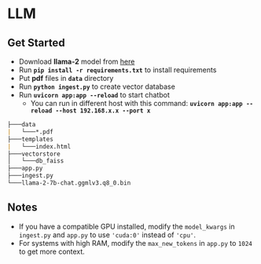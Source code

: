 # LLM


## Get Started
- Download **llama-2** model from [here](https://huggingface.co/TheBloke/Llama-2-7B-Chat-GGML/blob/main/llama-2-7b-chat.ggmlv3.q8_0.bin)
- Run **`pip install -r requirements.txt`** to install requirements
- Put **pdf** files in **`data`** directory
- Run **`python ingest.py`** to create vector database
- Run **`uvicorn app:app --reload`** to start chatbot
    - You can run in different host with this command: **`uvicorn app:app --reload --host 192.168.x.x --port x`**

```md
├───data
|   └───*.pdf
├───templates
|   └───index.html
├───vectorstore
│   └───db_faiss
├───app.py
├───ingest.py
└───llama-2-7b-chat.ggmlv3.q8_0.bin
```

## Notes
- If you have a compatible GPU installed, modify the `model_kwargs` in `ingest.py` and `app.py` to use `'cuda:0'` instead of `'cpu'`.
- For systems with high RAM, modify the `max_new_tokens` in `app.py` to `1024` to get more context.

